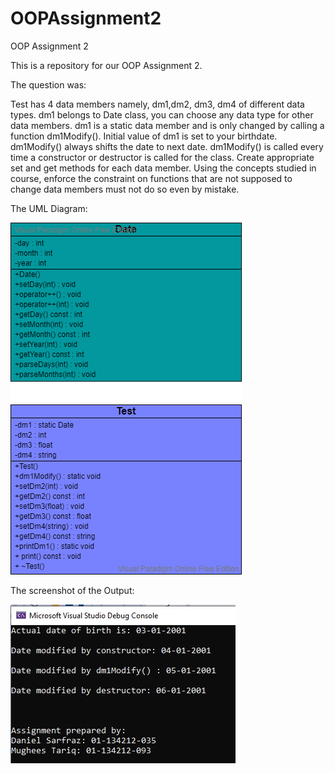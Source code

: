 # OOPAssignment2
OOP Assignment 2

This is a repository for our OOP Assignment 2.

The question was:

Test has 4 data members namely, dm1,dm2, dm3, dm4 of different data types.
dm1 belongs to Date class, you can choose any data type for other data members.
dm1 is a static data member and is only changed by calling a function dm1Modify().
Initial value of dm1 is set to your birthdate.
dm1Modify() always shifts the date to next date.
dm1Modify() is called every time a constructor or destructor is called for the class.
Create appropriate set and get methods for each data member.
Using the concepts studied in course, enforce the constraint on functions that are not supposed to change data members must not do so even by mistake.


The UML Diagram:

![alt text](https://github.com/DanielSarf/OOPAssignment2/blob/main/pictures/OOP%20Assignment%202%20UML%20Diagram.png?raw=true)


The screenshot of the Output:

![alt text](https://github.com/DanielSarf/OOPAssignment2/blob/main/pictures/OOP%20Assignment%202%20Screenshot%201.jpeg?raw=true)
